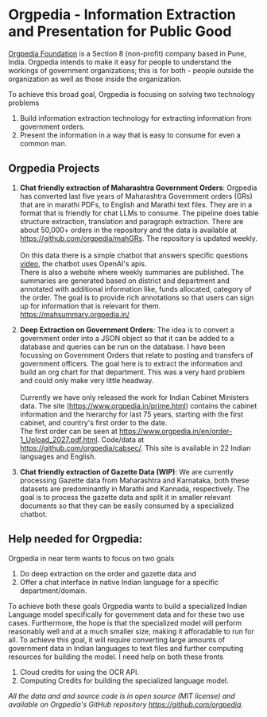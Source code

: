 # Orgpedia - Information Extraction and Presentation for Public Good

[Orgpedia Foundation](https://www.orgpedia.in) is a Section 8 (non-profit) company based in Pune, India. Orgpedia intends to make it easy for people to understand the workings of government organizations; this is for both - people outside the organization as well as those inside the organization.

To achieve this broad goal, Orgpedia is focusing on solving two technology problems
   1. Build information extraction technology for extracting information from government orders.
   2. Present the information in a way that is easy to consume for even a common man.

## Orgpedia Projects
1. **Chat friendly extraction of Maharashtra Government Orders**: Orgpedia has converted last five years of Maharashtra Government orders (GRs) that are in marathi PDFs, to English and Marathi text files. They are in a format that is friendly for chat LLMs to consume. The pipeline does table structure extraction, translation and paragraph extraction. There are about 50,000+ orders in the repository and the data is available at https://github.com/orgpedia/mahGRs. The repository is updated weekly. 
\
\
On this data there is a simple chatbot that answers specific questions [video](https://www.youtube.com/watch?v=6e-jsZsTMDE), the chatbot uses OpenAI's apis. 
\
There is also a website where weekly summaries are published. The summaries are generated based on district and department and annotated with additional information like, funds allocated, category of the order. The goal is to provide rich annotations so that users can sign up for information that is relevant for them. https://mahsummary.orgpedia.in/

2. **Deep Extraction on Government Orders**: The idea is to convert a government order into a JSON object so that it can be added to a database and queries can be run on the database. I have been focussing on Government Orders that relate to posting and transfers of government officers. The goal here is to extract the information and build an org chart for that department. This was a very hard problem and could only make very little headway.
\
\
Currently we have only released the work for Indian Cabinet Ministers data. The site (https://www.orgpedia.in/prime.html) contains the cabinet information and the hierarchy for last 75 years, starting with the first cabinet, and country's first order to the date. 
\
The first order can be seen at  https://www.orgpedia.in/en/order-1_Upload_2027.pdf.html. Code/data at https://github.com/orgpedia/cabsec/. This site is available in 22 Indian languages and English.

3. **Chat friendly extraction of Gazette Data (WIP)**: We are currently processing Gazette data from Maharashtra and Karnataka, both these datasets are predominantly in Marathi and Kannada, respectively. The goal is to process the gazette data and split it in smaller relevant documents so that they can be easily consumed by a specialized chatbot. 

## Help needed for Orgpedia:

Orgpedia in near term wants to focus on two goals 
1) Do deep extraction on the order and gazette data and 
2) Offer a chat interface in native Indian language for a specific department/domain.

To achieve both these goals Orgpedia wants to build a specialized Indian Language model specifically for government data and for these two use cases. Furthermore, the hope is that the specialized model will perform reasonably well and at a much smaller size, making it afforadable to run for all. To achieve this goal, it will require converting large amounts of government data in Indian languages to text files and further computing resources for building the model.
I need help on both these fronts

  1) Cloud credits for using the OCR API.
  2) Computing Credits for building the specialized language model.

  *All the data and and source code is in open source (MIT license) and available on Orgpedia's GitHub repository https://github.com/orgpedia.*



